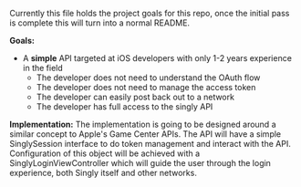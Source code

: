 Currently this file holds the project goals for this repo, once the initial pass is complete this will turn into a normal README.

**Goals:**
* A __simple__ API targeted at iOS developers with only 1-2 years experience in the field
  * The developer does not need to understand the OAuth flow
  * The developer does not need to manage the access token
  * The developer can easily post back out to a network
  * The developer has full access to the singly API

**Implementation:**
The implementation is going to be designed around a similar concept to Apple's Game Center APIs.
The API will have a simple SinglySession interface to do token management and interact with the API.
Configuration of this object will be achieved with a SinglyLoginViewController which will guide the user
through the login experience, both Singly itself and other networks.


